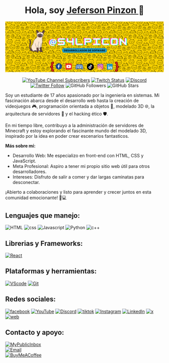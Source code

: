 <div align="center">
<h1 align="center">Hola, soy <a href="https://s4lpicon.dev">Jeferson Pinzon </a> 👋</h1>
<img src="https://raw.githubusercontent.com/S4LPICON/S4LPICON/master/s4lpicon_github_profile.png">

[![YouTube Channel Subscribers](https://img.shields.io/youtube/channel/subscribers/UCKpGqA0vn_un_0v1lh4hGag?style=social)](https://youtube.com/@S4LPICON?si=MQD4HUHyBVdxJfwa)
[![Twitch Status](https://img.shields.io/twitch/status/s4lpicon?style=social)](https://twitch.com/s4lpicon)
[![Discord](https://img.shields.io/discord/1141185365751898164?style=social&label=Discord&logo=discord)](https://discord.com/users/s4lpicon)
[![Twitter Follow](https://img.shields.io/twitter/follow/s4lpicon?style=social)](https://twitter.com/s4lpicon)
![GitHub Followers](https://img.shields.io/github/followers/S4LPICON?style=social)
![GitHub Stars](https://img.shields.io/github/stars/S4LPICON?style=social)
</div>
<div aling="center">
<p>Soy un estudiante de 17 años apasionado por la ingeniería en sistemas. Mi fascinación abarca desde el desarrollo web hasta la creación de videojuegos 🎮, programación orientada a objetos 🧠, modelado 3D 🌐, la arquitectura de servidores 🚀 y el hacking ético 🛡️.</p>

<p>En mi tiempo libre, contribuyo a la administración de servidores de Minecraft y estoy explorando el fascinante mundo del modelado 3D, inspirado por la idea en poder crear escenarios fantasticos.</p>

**Más sobre mí:**
- Desarrollo Web: Me especializo en front-end con HTML, CSS y JavaScript.
- Meta Profesional: Aspiro a tener mi propio sitio web útil para otros desarrolladores.
- Intereses: Disfruto de salir a comer y dar largas caminatas para desconectar.

¡Abierto a colaboraciones y listo para aprender y crecer juntos en esta comunidad emocionante! 🚀💻

## Lenguajes que manejo:
![HTML](https://img.shields.io/badge/HTML5-E34F26?style=for-the-badge&logo=html5&logoColor=white&labelColor=101010)
![css](https://img.shields.io/badge/CSS-1572B6?style=for-the-badge&logo=css3&logoColor=white&labelColor=101010)
![Javascript](https://img.shields.io/badge/Java_Script-F7DF1E?style=for-the-badge&logo=javascript&logoColor=white&labelColor=101010)
![Python](https://img.shields.io/badge/PYTHON-3776AB?style=for-the-badge&logo=python&logoColor=white&labelColor=101010)
![c++](https://img.shields.io/badge/C++-00599C?style=for-the-badge&logo=cplusplus&logoColor=white&labelColor=101010)</br>

## Librerias y Frameworks:

[![React](https://img.shields.io/badge/react-61DAFB?style=for-the-badge&logo=react&logoColor=white&labelColor=101010)](https://react.dev/)

## Plataformas y herramientas:

[![VScode](https://img.shields.io/badge/vscode-007ACC?style=for-the-badge&logo=visualstudiocode&logoColor=white&labelColor=101010)](https://code.visualstudio.com/)
[![Git](https://img.shields.io/badge/git-F05032?style=for-the-badge&logo=git&logoColor=white&labelColor=101010)](https://git-scm.com/)

## Redes sociales:

[![facebook](https://img.shields.io/badge/Facebook-@Jeferson_Pinzon-0866FF?style=for-the-badge&logo=facebook&logoColor=white&labelColor=101010)]([https://twitter.com/S4LPICON](https://www.facebook.com/profile.php?id=100007572617385))
[![YouTube](https://img.shields.io/badge/YouTube-@S4LPICON-FF0000?style=for-the-badge&logo=youtube&logoColor=white&labelColor=101010)]([https://devexperto.com/youtube](https://www.youtube.com/channel/UCKpGqA0vn_un_0v1lh4hGag))
[![Discord](https://img.shields.io/badge/Discord-@S4LPICON-5865F2?style=for-the-badge&logo=discord&logoColor=white&labelColor=101010)](https://discord.com/users/s4lpicon)
[![tiktok](https://img.shields.io/badge/Tiktok-@S4LPICON-000000?style=for-the-badge&logo=tiktok&logoColor=white&labelColor=101010)](https://tiktok.com/la_mitocondria_sdlg)
[![Instagram](https://img.shields.io/badge/Instagram-@jeferson.pinz-E4405F?style=for-the-badge&logo=instagram&logoColor=white&labelColor=101010)](https:instagram/jeferson.pinz)
[![LinkedIn](https://img.shields.io/badge/LinkedIn-Jeferson_Pinzon-0077B5?style=for-the-badge&logo=linkedin&logoColor=white&labelColor=101010)]([https://www.linkedin.com/in/jeferson-pinzon-799b99272/)
[![x](https://img.shields.io/badge/Twiter-@S4LPICON-000000?style=for-the-badge&logo=x&logoColor=white&labelColor=101010)](https://twitter.com/S4LPICON)
[![web](https://img.shields.io/badge/Web-s4lpicon.dev-1DA1F2?style=for-the-badge&logo=x&logoColor=white&labelColor=101010)](https://s4lpicon.dev)


## Contacto y apoyo:

[![MyPublicInbox](https://img.shields.io/badge/Contacto_Publico-Proximamnete-orange?style=for-the-badge&logo=Microsoft+Outlook&logoColor=white&labelColor=101010)]()
</br>
[![Email](https://img.shields.io/badge/contacto.s4lpicon@gmail.com-email_personal-D14836?style=for-the-badge&logo=gmail&logoColor=white&labelColor=101010)](mailto:contacto.s4lpicon@gmail.com)
</br>
[![BuyMeACoffee](https://img.shields.io/badge/Cómprame_un_Café-apoya_mi_aprendizaje-FFDD00?style=for-the-badge&logo=buy-me-a-coffee&logoColor=white&labelColor=101010)]([https://www.buymeacoffee.com/mouredev](https://www.buymeacoffee.com/jeffersonp7))
